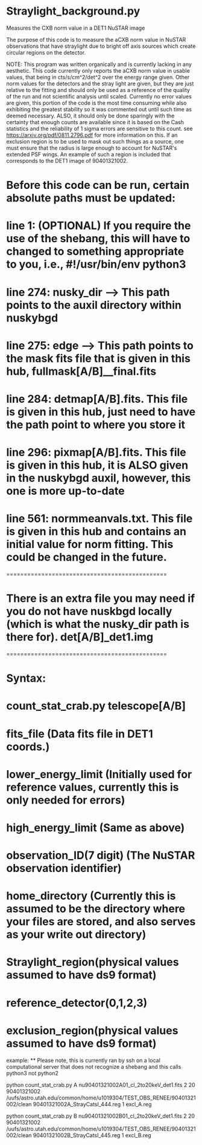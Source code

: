 # Straylight_background.py
Measures the CXB norm value in a DET1 NuSTAR image

The purpose of this code is to measure the aCXB norm value in NuSTAR observations that have straylight due to bright off axis sources which create circular regions on the detector.

NOTE:
  This program was written organically and is currently lacking in any aesthetic.
  This code currently only reports the aCXB norm value in usable values, that being in cts/s/cm^2/det^2 over the energy range given.
  Other norm values for the detectors and the stray light are given, but they are just relative to the fitting and should only be used as a reference of the quality of the run and not scientific analysis until scaled.
  Currently no error values are given, this portion of the code is the most time consuming while also exhibiting the greatest stability so it was commented out until such time as deemed necessary. ALSO, it should only be done sparingly with the certainty that enough counts are available since it is based on the Cash statistics and the reliability of 1 sigma errors are sensitive to this count. see https://arxiv.org/pdf/0811.2796.pdf for more information on this.
  If an exclusion region is to be used to mask out such things as a source, one must ensure that the radius is large enough to account for NuSTAR's extended PSF wings. An example of such a region is included that corresponds to the DET1 image of 90401321002.
 
# Before this code can be run, certain absolute paths must be updated:

# line 1: (OPTIONAL) If you require the use of the shebang, this will have to changed to something appropriate to you, i.e., #!/usr/bin/env python3
# line 274: nusky_dir --> This path points to the auxil directory within nuskybgd
# line 275: edge --> This path points to the mask fits file that is given in this hub, fullmask[A/B]__final.fits
# line 284: detmap[A/B].fits. This file is given in this hub, just need to have the path point to where you store it
# line 296: pixmap[A/B].fits. This file is given in this hub, it is ALSO given in the nuskybgd auxil, however, this one is more up-to-date
# line 561: normmeanvals.txt. This file is given in this hub and contains an initial value for norm fitting. This could be changed in the future.
==============================================
# There is an extra file you may need if you do not have nuskbgd locally (which is what the nusky_dir path is there for). det[A/B]_det1.img
==============================================
# Syntax:
#   count_stat_crab.py telescope[A/B]
#   fits_file (Data fits file in DET1 coords.)
#   lower_energy_limit (Initially used for reference values, currently this is only needed for errors)
#   high_energy_limit (Same as above)
#   observation_ID(7 digit) (The NuSTAR observation identifier)
#   home_directory (Currently this is assumed to be the directory where your files are stored, and also serves as your write out directory)
#   Straylight_region(physical values assumed to have ds9 format)
#   reference_detector(0,1,2,3)
#   exclusion_region(physical values assumed to have ds9 format)

example:
 ** Please note, this is currently ran by ssh on a local computational server that does not recognize a shebang and this calls python3 not python2
 
python count_stat_crab.py A nu90401321002A01_cl_2to20keV_det1.fits 2 20 90401321002 /uufs/astro.utah.edu/common/home/u1019304/TEST_OBS_RENEE/90401321002/clean 90401321002A_StrayCatsI_444.reg 1 excl_A.reg

python count_stat_crab.py B nu90401321002B01_cl_2to20keV_det1.fits 2 20 90401321002 /uufs/astro.utah.edu/common/home/u1019304/TEST_OBS_RENEE/90401321002/clean 90401321002B_StrayCatsI_445.reg 1 excl_B.reg
